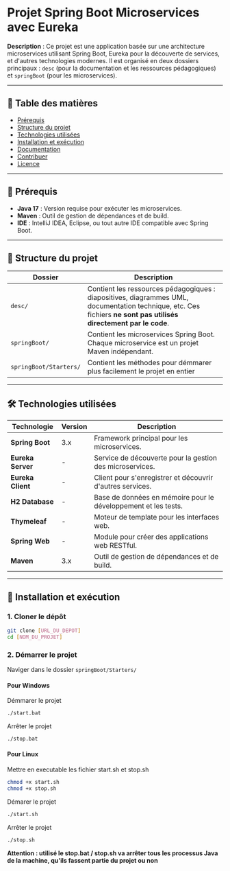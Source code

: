 # Projet Spring Boot Microservices avec Eureka

**Description** : Ce projet est une application basée sur une architecture microservices utilisant Spring Boot, Eureka pour la découverte de services, et d'autres technologies modernes. Il est organisé en deux dossiers principaux : `desc` (pour la documentation et les ressources pédagogiques) et `springBoot` (pour les microservices).

---

## 📌 Table des matières
- [Prérequis](#prérequis)
- [Structure du projet](#structure-du-projet)
- [Technologies utilisées](#technologies-utilisées)
- [Installation et exécution](#installation-et-exécution)
- [Documentation](#documentation)
- [Contribuer](#contribuer)
- [Licence](#licence)

---

## 🔧 Prérequis
- **Java 17** : Version requise pour exécuter les microservices.
- **Maven** : Outil de gestion de dépendances et de build.
- **IDE** : IntelliJ IDEA, Eclipse, ou tout autre IDE compatible avec Spring Boot.

---

## 📂 Structure du projet

<custom-element data-json="%7B%22type%22%3A%22table-metadata%22%2C%22attributes%22%3A%7B%22title%22%3A%22Structure%20des%20dossiers%22%7D%7D" />

| Dossier | Description |
|---------|-------------|
| `desc/` | Contient les ressources pédagogiques : diapositives, diagrammes UML, documentation technique, etc. Ces fichiers **ne sont pas utilisés directement par le code**. |
| `springBoot/` | Contient les microservices Spring Boot. Chaque microservice est un projet Maven indépendant. |
| `springBoot/Starters/` | Contient les méthodes pour démmarer plus facilement le projet en entier |

---

## 🛠 Technologies utilisées

<custom-element data-json="%7B%22type%22%3A%22table-metadata%22%2C%22attributes%22%3A%7B%22title%22%3A%22Technologies%22%7D%7D" />

| Technologie | Version | Description |
|-------------|---------|-------------|
| **Spring Boot** | 3.x | Framework principal pour les microservices. |
| **Eureka Server** | - | Service de découverte pour la gestion des microservices. |
| **Eureka Client** | - | Client pour s'enregistrer et découvrir d'autres services. |
| **H2 Database** | - | Base de données en mémoire pour le développement et les tests. |
| **Thymeleaf** | - | Moteur de template pour les interfaces web. |
| **Spring Web** | - | Module pour créer des applications web RESTful. |
| **Maven** | 3.x | Outil de gestion de dépendances et de build. |

---

## 🚀 Installation et exécution

### 1. Cloner le dépôt
```bash
git clone [URL_DU_DEPOT]
cd [NOM_DU_PROJET]
```

### 2. Démarrer le projet
Naviger dans le dossier `springBoot/Starters/`

#### Pour Windows
Démmarer le projet
```bash
./start.bat
```
Arrêter le projet 
```bash
./stop.bat
```

#### Pour Linux

Mettre en executable les fichier start.sh et stop.sh
```bash
chmod +x start.sh
chmod +x stop.sh
```

Démarer le projet
```bash
./start.sh
```

Arrêter le projet 
```bash
./stop.sh
```

**Attention : utilisé le stop.bat / stop.sh va arrêter tous les processus Java de la machine, qu'ils fassent partie du projet ou non**